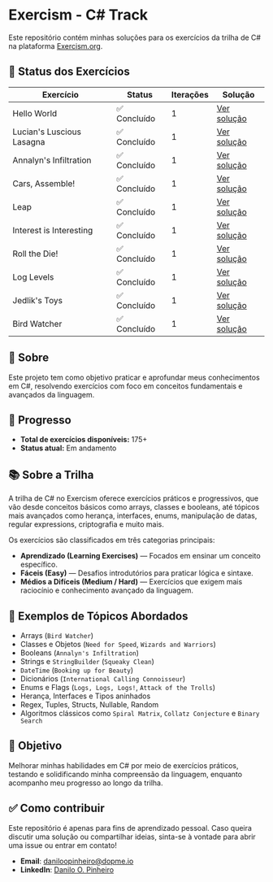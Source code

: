 # Exercism - C# Track

Este repositório contém minhas soluções para os exercícios da trilha de C# na plataforma [Exercism.org](https://exercism.org/tracks/csharp).

## 🚧 Status dos Exercícios

| Exercício                 | Status     | Iterações | Solução                                                                 |
|---------------------------|------------|-----------|-------------------------------------------------------------------------|
| Hello World               | ✅ Concluído | 1         | [Ver solução](https://exercism.org/tracks/csharp/exercises/hello-world/solutions/daniloopinheiro) |
| Lucian's Luscious Lasagna | ✅ Concluído | 1 | [Ver solução](https://exercism.org/tracks/csharp/exercises/lucians-luscious-lasagna/solutions/daniloopinheiro) |
| Annalyn's Infiltration    | ✅ Concluído | 1 | [Ver solução](https://exercism.org/tracks/csharp/exercises/annalyns-infiltration/solutions/daniloopinheiro) |
| Cars, Assemble!           | ✅ Concluído | 1 | [Ver solução](https://exercism.org/tracks/csharp/exercises/cars-assemble/solutions/daniloopinheiro) |
| Leap                      | ✅ Concluído | 1 | [Ver solução](https://exercism.org/tracks/csharp/exercises/leap/solutions/daniloopinheiro) |
| Interest is Interesting   | ✅ Concluído | 1 | [Ver solução](https://exercism.org/tracks/csharp/exercises/interest-is-interesting/solutions/daniloopinheiro) |
| Roll the Die!             | ✅ Concluído | 1 | [Ver solução](https://exercism.org/tracks/csharp/exercises/roll-the-die/solutions/daniloopinheiro) |
| Log Levels                | ✅ Concluído | 1 | [Ver solução](https://exercism.org/tracks/csharp/exercises/log-levels/solutions/daniloopinheiro) |
| Jedlik's Toys             | ✅ Concluído | 1 | [Ver solução](https://exercism.org/tracks/csharp/exercises/jedliks-toys/solutions/daniloopinheiro) |
| Bird Watcher              | ✅ Concluído | 1 | [Ver solução](https://exercism.org/tracks/csharp/exercises/bird-watcher/solutions/daniloopinheiro) |

## 🧠 Sobre

Este projeto tem como objetivo praticar e aprofundar meus conhecimentos em C#, resolvendo exercícios com foco em conceitos fundamentais e avançados da linguagem.

## 📌 Progresso

- **Total de exercícios disponíveis:** 175+
- **Status atual:** Em andamento

## 📚 Sobre a Trilha

A trilha de C# no Exercism oferece exercícios práticos e progressivos, que vão desde conceitos básicos como arrays, classes e booleans, até tópicos mais avançados como herança, interfaces, enums, manipulação de datas, regular expressions, criptografia e muito mais.

Os exercícios são classificados em três categorias principais:
- **Aprendizado (Learning Exercises)** — Focados em ensinar um conceito específico.
- **Fáceis (Easy)** — Desafios introdutórios para praticar lógica e sintaxe.
- **Médios a Difíceis (Medium / Hard)** — Exercícios que exigem mais raciocínio e conhecimento avançado da linguagem.

## 🧩 Exemplos de Tópicos Abordados

- Arrays (`Bird Watcher`)
- Classes e Objetos (`Need for Speed`, `Wizards and Warriors`)
- Booleans (`Annalyn's Infiltration`)
- Strings e `StringBuilder` (`Squeaky Clean`)
- `DateTime` (`Booking up for Beauty`)
- Dicionários (`International Calling Connoisseur`)
- Enums e Flags (`Logs, Logs, Logs!`, `Attack of the Trolls`)
- Herança, Interfaces e Tipos aninhados
- Regex, Tuples, Structs, Nullable, Random
- Algoritmos clássicos como `Spiral Matrix`, `Collatz Conjecture` e `Binary Search`

## 🚀 Objetivo

Melhorar minhas habilidades em C# por meio de exercícios práticos, testando e solidificando minha compreensão da linguagem, enquanto acompanho meu progresso ao longo da trilha.

## ✅ Como contribuir

Este repositório é apenas para fins de aprendizado pessoal. Caso queira discutir uma solução ou compartilhar ideias, sinta-se à vontade para abrir uma issue ou entrar em contato!
* **Email**: [daniloopinheiro@dopme.io](mailto:daniloopinheiro@dopme.io)
* **LinkedIn**: [Danilo O. Pinheiro](https://www.linkedin.com/in/daniloopinheiro/)
